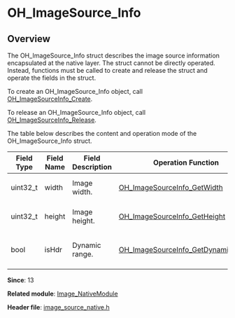 # OH_ImageSource_Info
<!--Kit: Image Kit-->
<!--Subsystem: Multimedia-->
<!--Owner: @aulight02-->
<!--Designer: @liyang_bryan-->
<!--Tester: @xchaosioda-->
<!--Adviser: @zengyawen-->

## Overview

The OH_ImageSource_Info struct describes the image source information encapsulated at the native layer. The struct cannot be directly operated. Instead, functions must be called to create and release the struct and operate the fields in the struct.

To create an OH_ImageSource_Info object, call [OH_ImageSourceInfo_Create](capi-image-source-native-h.md#oh_imagesourceinfo_create).

To release an OH_ImageSource_Info object, call [OH_ImageSourceInfo_Release](capi-image-source-native-h.md#oh_imagesourceinfo_release).

The table below describes the content and operation mode of the OH_ImageSource_Info struct.

| Field Type| Field Name| Field Description|Operation Function| Function Description|
| -------- | -------- | -------- | -------- | -------- |
| uint32_t | width | Image width.| [OH_ImageSourceInfo_GetWidth](capi-image-source-native-h.md#oh_imagesourceinfo_getwidth) |Obtains the image width.|
| uint32_t | height | Image height.| [OH_ImageSourceInfo_GetHeight](capi-image-source-native-h.md#oh_imagesourceinfo_getheight) |Obtains the image height.|
| bool | isHdr | Dynamic range.| [OH_ImageSourceInfo_GetDynamicRange](capi-image-source-native-h.md#oh_imagesourceinfo_getdynamicrange) |Obtains the dynamic range of an image.|

**Since**: 13

**Related module**: [Image_NativeModule](capi-image-nativemodule.md)

**Header file**: [image_source_native.h](capi-image-source-native-h.md)
